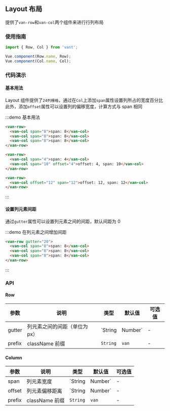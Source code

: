 <style>
.demo-layout {
  .van-row {
    padding: 0 15px;
  }
  .van-col {
    color: #fff;
    font-size: 13px;
    line-height: 30px;
    text-align: center;
    margin-bottom: 10px;
    background-clip: content-box;

    &:nth-child(odd) {
      background-color: #39a9ed;
    }

    &:nth-child(even) {
      background-color: #66c6f2;
    }
  }
}
</style>

## Layout 布局

提供了`van-row`和`van-col`两个组件来进行行列布局

### 使用指南
``` javascript
import { Row, Col } from 'vant';

Vue.component(Row.name, Row);
Vue.component(Col.name, Col);
```

### 代码演示

#### 基本用法

Layout 组件提供了`24列栅格`，通过在`Col`上添加`span`属性设置列所占的宽度百分比    
此外，添加`offset`属性可以设置列的偏移宽度，计算方式与 span 相同

:::demo 基本用法
```html
<van-row>
  <van-col span="8">span: 8</van-col>
  <van-col span="8">span: 8</van-col>
  <van-col span="8">span: 8</van-col>
</van-row>

<van-row>
  <van-col span="4">span: 4</van-col>
  <van-col span="10" offset="4">offset: 4, span: 10</van-col>
</van-row>

<van-row>
  <van-col offset="12" span="12">offset: 12, span: 12</van-col>
</van-row>
```
:::

#### 设置列元素间距

通过`gutter`属性可以设置列元素之间的间距，默认间距为 0

:::demo 在列元素之间增加间距
```html
<van-row gutter="20">
  <van-col span="8">span: 8</van-col>
  <van-col span="8">span: 8</van-col>
  <van-col span="8">span: 8</van-col>
</van-row>
```
:::

### API

#### Row
| 参数       | 说明      | 类型       | 默认值       | 可选值       |
|-----------|-----------|-----------|-------------|-------------|
| gutter | 列元素之间的间距（单位为px） | `String | Number` | - | - |
| prefix | className 前缀 | `String` | `van` | - |

#### Column
| 参数       | 说明      | 类型       | 默认值       | 可选值       |
|-----------|-----------|-----------|-------------|-------------|
| span | 列元素宽度 | `String | Number`  | - | - |
| offset | 列元素偏移距离 | `String | Number` | -  | - |
| prefix | className 前缀 | `String`  | `van` | - |
